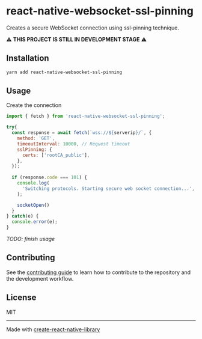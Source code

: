 # react-native-websocket-ssl-pinning

Creates a secure WebSocket connection using ssl-pinning technique.

⚠ **THIS PROJECT IS STILL IN DEVELOPMENT STAGE** ⚠

## Installation

```sh
yarn add react-native-websocket-ssl-pinning
```

## Usage

Create the connection
```js
import { fetch } from 'react-native-websocket-ssl-pinning';

try{
  const response = await fetch(`wss://${serverip}/`, {
	method: 'GET',
	timeoutInterval: 10000, // Request timeout
	sslPinning: {
	  certs: ['rootCA_public'],
	},
  });
  
  if (response.code === 101) {
	console.log(
	  'Switching protocols. Starting secure web socket connection...',
	);

	socketOpen()
  }
} catch(e) {
  console.error(e);
}
```

*TODO: finish usage*


## Contributing

See the [contributing guide](CONTRIBUTING.md) to learn how to contribute to the repository and the development workflow.

## License

MIT

---

Made with [create-react-native-library](https://github.com/callstack/react-native-builder-bob)
